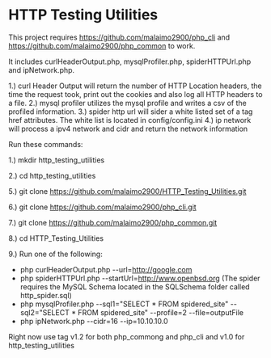 HTTP Testing Utilities
============================

This project requires https://github.com/malaimo2900/php_cli and https://github.com/malaimo2900/php_common to work.

It includes curlHeaderOutput.php, mysqlProfiler.php, spiderHTTPUrl.php and ipNetwork.php.

1.) curl Header Output will return the number of HTTP Location headers, the time the request took, print out the cookies and also log all HTTP headers to a file.
2.) mysql profiler utilizes the mysql profile and writes a csv of the profiled information.
3.) spider http url will sider a white listed set of a tag href attributes. The white list is located in config/config.ini
4.) ip network will process a ipv4 network and cidr and return the network information

Run these commands:

1.) mkdir http_testing_utilities

2.) cd http_testing_utilities

5.) git clone https://github.com/malaimo2900/HTTP_Testing_Utilities.git

6.) git clone https://github.com/malaimo2900/php_cli.git

7.) git clone https://github.com/malaimo2900/php_common.git

8.) cd HTTP_Testing_Utilities

9.)  Run one of the following:
* php curlHeaderOutput.php --url=http://google.com
* php spiderHTTPUrl.php --startUrl=http://www.openbsd.org (The spider requires the MySQL Schema located in the SQLSchema folder called http_spider.sql)
* php mysqlProfiler.php --sql1="SELECT * FROM spidered_site" --sql2="SELECT * FROM spidered_site" --profile=2 --file=outputFile
* php ipNetwork.php --cidr=16 --ip=10.10.10.0

Right now use tag v1.2 for both php_commong and php_cli and v1.0 for http_testing_utilities
